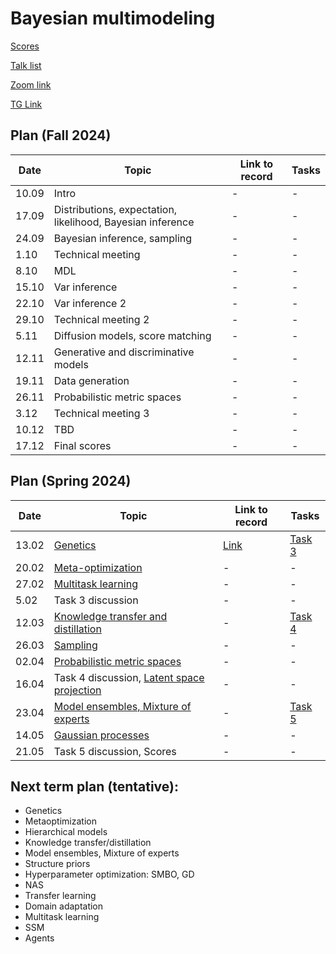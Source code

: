 # Bayesian multimodeling

[Scores](eval.md)

[Talk list](talks.md)

[Zoom link](https://m1p.org/go_zoom2)

[TG Link](TODO)


## Plan (Fall 2024)
|Date|Topic|Link to record|Tasks|
| --- | --- | --- | --- |
| 10.09 | Intro | - | - |
| 17.09 | Distributions, expectation, likelihood, Bayesian inference | - | - |
| 24.09 | Bayesian inference, sampling | - | - |
| 1.10 | Technical meeting  | - | - |
| 8.10 | MDL  | - | - |
| 15.10 | Var inference  | - | - |
| 22.10 | Var inference 2   | - | - |
| 29.10 | Technical meeting 2 | - | - |
| 5.11 | Diffusion models, score matching   | - | - |
| 12.11 | Generative and discriminative models  | - | - |
| 19.11 | Data generation  | - | - |
| 26.11 | Probabilistic metric spaces | - | - |
| 3.12 | Technical meeting 3   | - | - |
| 10.12 | TBD | - | - | 
| 17.12 | Final scores  | - | - |





## Plan (Spring 2024)
|Date|Topic|Link to record|Tasks|
| --- | --- | --- | --- |
| 13.02 | [Genetics](slides/slides_12_evolution.pdf) | [Link](https://youtu.be/uX7KHkDjDL0?si=VkrnxwQ_v5tGopOb) | [Task 3](task3) |
| 20.02 | [Meta-optimization](slides/slides_13_meta.pdf) | - | - |
| 27.02 |  [Multitask learning](slides/slides_14_mtask.pdf)  | - | - |
| 5.02 |  Task 3 discussion | - | - |
| 12.03 |[Knowledge transfer and distillation](slides/slides_15_transfer.pdf) | - | [Task 4](task4) | 
| 26.03 |  [Sampling](slides/slides_16_sampling.pdf)  | - | - |
| 02.04 |  [Probabilistic metric spaces](slides/slides_17_prob.pdf)  | - | - |
| 16.04 | Task 4 discussion, [Latent space projection](slides/slides_18_latent.pdf) | - | - |
| 23.04 | [Model ensembles, Mixture of experts](slides/slides_19_ens.pdf)  | - |  [Task 5](task5) |
| 14.05 | [Gaussian processes](slides/slides_19_gp.pdf) | -  | - |
| 21.05 | Task 5 discussion, Scores | - |  - |



## Next term plan (tentative):
* Genetics
* Metaoptimization
* Hierarchical models
* Knowledge transfer/distillation
* Model ensembles, Mixture of experts
* Structure priors
* Hyperparameter optimization: SMBO, GD
* NAS
* Transfer learning
* Domain adaptation
* Multitask learning
* SSM
* Agents

